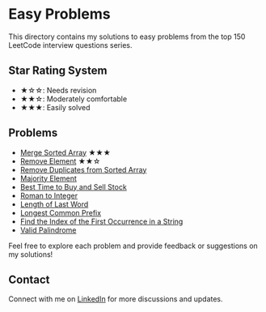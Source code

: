 # Easy Problems

This directory contains my solutions to easy problems from the top 150 LeetCode interview questions series.

## Star Rating System
- ★☆☆: Needs revision
- ★★☆: Moderately comfortable
- ★★★: Easily solved

## Problems

- [Merge Sorted Array](merge_sorted_array.java) ★★★
- [Remove Element](remove_element.java) ★★☆
- [Remove Duplicates from Sorted Array](remove_duplicates.java)
- [Majority Element](majority_element.java)
- [Best Time to Buy and Sell Stock](best_time_to_buy_and_sell_stock.java)
- [Roman to Integer](roman_to_integer.java)
- [Length of Last Word](length_of_last_word.java)
- [Longest Common Prefix](longest_common_prefix.java)
- [Find the Index of the First Occurrence in a String](find_index_of_first_occurrence_in_string.java)
- [Valid Palindrome](valid_palindrome.java)

Feel free to explore each problem and provide feedback or suggestions on my solutions!

## Contact

Connect with me on [LinkedIn](https://www.linkedin.com/in/roshan99/) for more discussions and updates.
